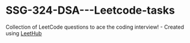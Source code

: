 # SSG-324-DSA---Leetcode-tasks
Collection of LeetCode questions to ace the coding interview! - Created using [LeetHub](https://github.com/QasimWani/LeetHub)
